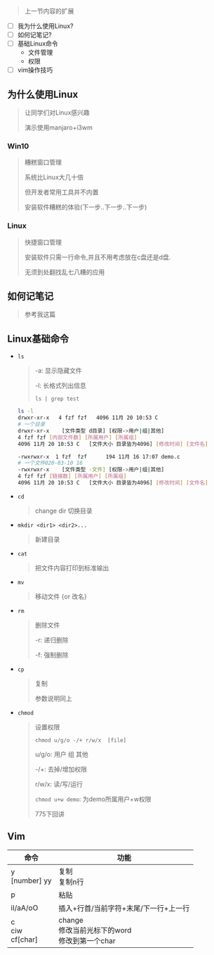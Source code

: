 <!-- 
title: 02-第二节课
sort: 
--> 

> 上一节内容的扩展

- [ ] 我为什么使用Linux?
- [ ] 如何记笔记?
- [ ] 基础Linux命令
  - 文件管理
  - 权限
- [ ] vim操作技巧

## 为什么使用Linux

> 让同学们对Linux感兴趣
>
> 演示使用manjaro+i3wm

### Win10

> 糟糕窗口管理
>
> 系统比Linux大几十倍
>
> 但开发者常用工具并不内置
>
> 安装软件糟糕的体验(下一步..下一步..下一步)

### Linux

> 快捷窗口管理
>
> 安装软件只需一行命令,并且不用考虑放在c盘还是d盘.
>
> 无须到处翻找乱七八糟的应用

## 如何记笔记

> 参考我这篇

## Linux基础命令

- `ls`

  > -a: 显示隐藏文件
  >
  > -l: 长格式列出信息
  >
  > `ls | grep test`

  ```bash
  ls -l
  drwxr-xr-x   4 fzf fzf   4096 11月 20 10:53 C
  # 一个目录
  drwxr-xr-x	[文件类型 d目录] [权限->用户|组|其他] 
  4 fzf fzf	[内部文件数] [所属用户] [所属组] 
  4096 11月 20 10:53 C	[文件大小 目录皆为4096] [修改时间] [文件名]
  
  -rwxrwxr-x  1 fzf  fzf      194 11月 16 17:07 demo.c
  # 一个文件020-03-10 16
  -rwxrwxr-x	[文件类型 -文件] [权限->用户|组|其他] 
  4 fzf fzf	[链接数] [所属用户] [所属组] 
  4096 11月 20 10:53 C	[文件大小 目录皆为4096] [修改时间] [文件名]
  ```

- `cd`

  > change dir	切换目录

- `mkdir <dir1> <dir2>...`

  > 新建目录

- `cat`

  > 把文件内容打印到标准输出

- `mv`

  > 移动文件 {or 改名}

- `rm`

  > 删除文件
  >
  > -r: 递归删除
  >
  > -f: 强制删除

- `cp`

  > 复制
  >
  > 参数说明同上

- `chmod`

  > 设置权限
  >
  > `chmod u/g/o -/+ r/w/x  [file]`
  >
  > u/g/o: 用户 组 其他
  >
  > -/+: 去掉/增加权限
  >
  > r/w/x: 读/写/运行
  >
  > `chmod u+w demo`: 为demo所属用户+w权限
  >
  > 775下回讲

## Vim

| 命令                     | 功能                                                   |
| ------------------------ | ------------------------------------------------------ |
| y<br />[number] yy       | 复制<br />复制n行                                      |
| p                        | 粘贴                                                   |
| iI/aA/oO                 | 插入+行首/当前字符+末尾/下一行+上一行                  |
| c<br />ciw<br />cf[char] | change<br />修改当前光标下的word<br />修改到第一个char |

 